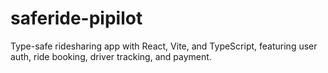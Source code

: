 # saferide-pipilot
Type-safe ridesharing app with React, Vite, and TypeScript, featuring user auth, ride booking, driver tracking, and payment.
